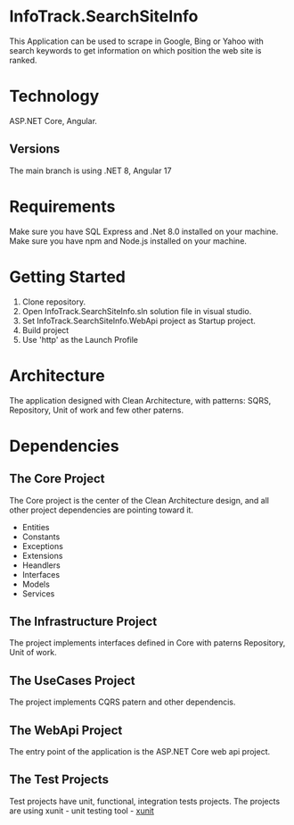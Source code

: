 # InfoTrack.SearchSiteInfo

This Application can be used to scrape in Google, Bing or Yahoo with search keywords to get information on which position the web site is ranked. 

# Technology

ASP.NET Core, Angular.

## Versions

The main branch is using .NET 8, Angular 17

# Requirements

Make sure you have SQL Express and .Net 8.0 installed on your machine.
Make sure you have npm and Node.js installed on your machine.

# Getting Started

1. Clone repository. 
2. Open InfoTrack.SearchSiteInfo.sln solution file in visual studio. 
3. Set InfoTrack.SearchSiteInfo.WebApi project as Startup project.
4. Build project
5. Use 'http' as the Launch Profile 

# Architecture

The application designed with Clean Architecture, with patterns: SQRS, Repository, Unit of work and few other paterns.

# Dependencies

## The Core Project

The Core project is the center of the Clean Architecture design, and all other project dependencies are pointing toward it.

- Entities
- Constants
- Exceptions
- Extensions
- Heandlers
- Interfaces
- Models
- Services

## The Infrastructure Project

The project implements interfaces defined in Core with paterns Repository, Unit of work.

## The UseCases Project

The project implements CQRS patern and other dependencis.

## The WebApi Project

The entry point of the application is the ASP.NET Core web api project.

## The Test Projects

Test projects have unit, functional, integration tests projects. The projects are using xunit - unit testing tool - [xunit](https://www.nuget.org/packages/xunit) 





